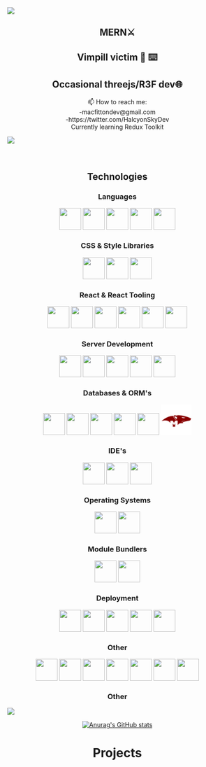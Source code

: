 
<div align="center">
<section style="display: flex;">
<img width=150 src="https://user-images.githubusercontent.com/106866560/195751139-bd2ce168-fb35-4cf8-818a-49bd49be0602.png" />
</section>
  </div>

<h2 align=center>MERN⚔️</h3> 
<h2 align=center>Vimpill victim 🥴 ⌨️</h3> 
<h2 align=center>Occasional threejs/R3F dev🌐</h3> 
<p align=center> 📫 How to reach me:  
  <br/> -macfittondev@gmail.com 
  <br /> -https://twitter.com/HalcyonSkyDev
<br />
  Currently learning Redux Toolkit
</p>



<div align="center">
<section style="display: flex;">
<img src="https://www.codewars.com/users/angelplusultra/badges/large"/>
</section>

  

</br>

<br /> 






<h2>Technologies</h2>

### Languages
<img height="50" width="50" src="https://cdn.simpleicons.org/html5" /> <img height="50" width="50" src="https://cdn.simpleicons.org/css3" />
<img height="50" width="50" src="https://cdn.simpleicons.org/javascript" /> <img height="50" width="50" src="https://cdn.simpleicons.org/typescript" />
<img height="50" width="50" src="https://cdn.simpleicons.org/python" />


### CSS & Style Libraries
<img height="50" width="50" src="https://cdn.simpleicons.org/css3" />
<img height="50" width="50" src="https://cdn.simpleicons.org/tailwindcss" />
<img height="50" width="50" src="https://cdn.simpleicons.org/bootstrap" />

### React & React Tooling
<img height="50" width="50" src="https://cdn.simpleicons.org/React" />
<img height="50" width="50" src="https://cdn.simpleicons.org/reactrouter" />
<img height="50" width="50" src="https://cdn.simpleicons.org/reactquery" />
<img height="50" width="50" src="https://cdn.simpleicons.org/reacthookform" />
<img height="50" width="50" src="https://cdn.simpleicons.org/redux" />
<img height="50" width="50" src="https://cdn.simpleicons.org/mui" />

### Server Development
<img height="50" width="50" src="https://cdn.simpleicons.org/node.js" />
<img height="50" width="50" src="https://cdn.simpleicons.org/tsnode" />
<img height="50" width="50" src="https://cdn.simpleicons.org/express/white" />
<img height="50" width="50" src="https://cdn.simpleicons.org/passport" />
<img height="50" width="50" src="https://cdn.simpleicons.org/strapi" />


### Databases & ORM's
<img height="50" width="50" src="https://cdn.simpleicons.org/mysql" />
<img height="50" width="50" src="https://cdn.simpleicons.org/postgresql" />
<img height="50" width="50" src="https://cdn.simpleicons.org/mongodb" />
<img height="50" width="50" src="https://cdn.simpleicons.org/sequelize" />
<img height="50" width="50" src="https://cdn.simpleicons.org/prisma/white" />
<img height="70" width="70" src="https://raw.githubusercontent.com/github/explore/80688e429a7d4ef2fca1e82350fe8e3517d3494d/topics/mongoose/mongoose.png" />



### IDE's
<img height="50" width="50" src="https://cdn.simpleicons.org/vim/" />
<img height="50" width="50" src="https://cdn.simpleicons.org/neovim/" />
<img height="50" width="50" src="https://cdn.simpleicons.org/visualstudiocode/" />

### Operating Systems

<img height="50" width="50" src="https://cdn.simpleicons.org/linux/" />
<img height="50" width="50" src="https://cdn.simpleicons.org/windows/" />

### Module Bundlers

<img height="50" width="50" src="https://cdn.simpleicons.org/webpack" />
<img height="50" width="50" src="https://cdn.simpleicons.org/vite/" />

### Deployment

<img height="50" width="50" src="https://cdn.simpleicons.org/railway/purple" />
<img height="50" width="50" src="https://cdn.simpleicons.org/heroku/" />
<img height="50" width="50" src="https://cdn.simpleicons.org/render/" />
<img height="50" width="50" src="https://cdn.simpleicons.org/netlify" />
<img height="50" width="50" src="https://cdn.simpleicons.org/vercel/white" />



### Other
<img height="50" width="50" src="https://cdn.simpleicons.org/insomnia/" />
<img height="50" width="50" src="https://cdn.simpleicons.org/postman/" />
<img height="50" width="50" src="https://cdn.simpleicons.org/eslint/" />
<img height="50" width="50" src="https://cdn.simpleicons.org/prettier/" />
<img height="50" width="50" src="https://cdn.simpleicons.org/stripe" />
<img height="50" width="50" src="https://cdn.simpleicons.org/three.js/white" />
<img height="50" width="50" src="https://cdn.simpleicons.org/jsonwebtokens/skyblue" />








<div align="center">
<section  style="display: flex; ">


</section>
</div>
<h3>Other</h3>



<div align="center">
<section style="display: flex; flex-direction: row">

<img width=400  src="https://github-readme-stats.vercel.app/api/top-langs/?username=angelplusultra&show_icons=true&theme=radical&hide=CSS,HTML,EJS,Procfile,SCSS,Handlebars&layout=compact" />

</section>

[![Anurag's GitHub stats](https://github-readme-stats.vercel.app/api?username=angelplusultra&show_icons=true&theme=tokyonight)](https://github.com/anuraghazra/github-readme-stats)
</div>



<!--
**angelplusultra/angelplusultra** is a ✨ _special_ ✨ repository because its `README.md` (this file) appears on your GitHub profile.

Here are some ideas to get you started:

- 🔭 I’m currently working on ...
- 🌱 I’m currently learning ...
- 👯 I’m looking to collaborate on ...
- 🤔 I’m looking for help with ...
- 💬 Ask me about ...
- 📫 How to reach me: ...
- 😄 Pronouns: ...
- ⚡ Fun fact: ...
-->



<h1>Projects</h1>

